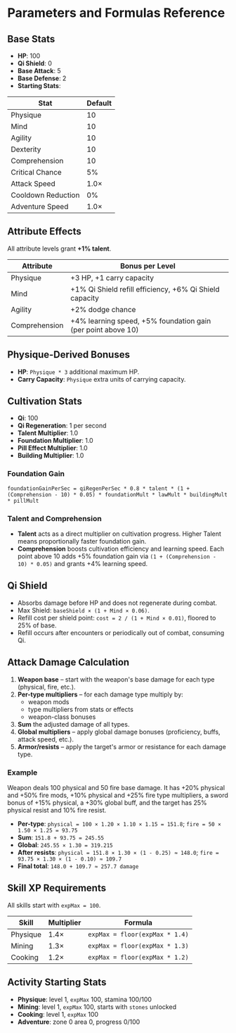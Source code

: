 # Parameters and Formulas Reference

## Base Stats
- **HP**: 100
- **Qi Shield**: 0
- **Base Attack**: 5
- **Base Defense**: 2
- **Starting Stats**:

| Stat | Default |
| ---- | ------- |
| Physique | 10 |
| Mind | 10 |
| Agility | 10 |
| Dexterity | 10 |
| Comprehension | 10 |
| Critical Chance | 5% |
| Attack Speed | 1.0× |
| Cooldown Reduction | 0% |
| Adventure Speed | 1.0× |


## Attribute Effects
All attribute levels grant **+1% talent**.

| Attribute | Bonus per Level |
| --- | --- |
| Physique | +3 HP, +1 carry capacity |
| Mind | +1% Qi Shield refill efficiency, +6% Qi Shield capacity |
| Agility | +2% dodge chance |
| Comprehension | +4% learning speed, +5% foundation gain (per point above 10) |

## Physique-Derived Bonuses
- **HP**: `Physique * 3` additional maximum HP.
- **Carry Capacity**: `Physique` extra units of carrying capacity.

## Cultivation Stats
- **Qi**: 100
- **Qi Regeneration**: 1 per second
- **Talent Multiplier**: 1.0
- **Foundation Multiplier**: 1.0
- **Pill Effect Multiplier**: 1.0
- **Building Multiplier**: 1.0

### Foundation Gain
`foundationGainPerSec = qiRegenPerSec * 0.8 * talent * (1 + (Comprehension - 10) * 0.05) * foundationMult * lawMult * buildingMult * pillMult`

### Talent and Comprehension
- **Talent** acts as a direct multiplier on cultivation progress. Higher Talent means proportionally faster foundation gain.
- **Comprehension** boosts cultivation efficiency and learning speed. Each point above 10 adds +5% foundation gain via `(1 + (Comprehension - 10) * 0.05)` and grants +4% learning speed.

## Qi Shield
- Absorbs damage before HP and does not regenerate during combat.
- Max Shield: `baseShield × (1 + Mind × 0.06)`.
- Refill cost per shield point: `cost = 2 / (1 + Mind × 0.01)`, floored to 25% of base.
- Refill occurs after encounters or periodically out of combat, consuming Qi.

## Attack Damage Calculation
1. **Weapon base** – start with the weapon's base damage for each type (physical, fire, etc.).
2. **Per-type multipliers** – for each damage type multiply by:
   - weapon mods
   - type multipliers from stats or effects
   - weapon-class bonuses
3. **Sum** the adjusted damage of all types.
4. **Global multipliers** – apply global damage bonuses (proficiency, buffs, attack speed, etc.).
5. **Armor/resists** – apply the target's armor or resistance for each damage type.

### Example
Weapon deals 100 physical and 50 fire base damage. It has +20% physical and +50% fire mods, +10% physical and +25% fire type multipliers, a sword bonus of +15% physical, a +30% global buff, and the target has 25% physical resist and 10% fire resist.

- **Per-type**: `physical = 100 × 1.20 × 1.10 × 1.15 = 151.8`; `fire = 50 × 1.50 × 1.25 = 93.75`
- **Sum**: `151.8 + 93.75 = 245.55`
- **Global**: `245.55 × 1.30 = 319.215`
- **After resists**: `physical = 151.8 × 1.30 × (1 - 0.25) ≈ 148.0`; `fire = 93.75 × 1.30 × (1 - 0.10) ≈ 109.7`
- **Final total**: `148.0 + 109.7 ≈ 257.7 damage`

## Skill XP Requirements
All skills start with `expMax = 100`.

| Skill | Multiplier | Formula |
| ----- | ---------- | ------- |
| Physique | 1.4× | `expMax = floor(expMax * 1.4)` |
| Mining | 1.3× | `expMax = floor(expMax * 1.3)` |
| Cooking | 1.2× | `expMax = floor(expMax * 1.2)` |

## Activity Starting Stats

- **Physique**: level 1, `expMax` 100, stamina 100/100
- **Mining**: level 1, `expMax` 100, starts with `stones` unlocked
- **Cooking**: level 1, `expMax` 100
- **Adventure**: zone 0 area 0, progress 0/100
